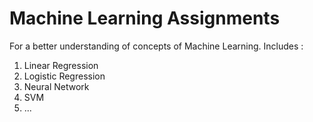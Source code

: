 # Machine Learning Assignments
For a better understanding of concepts of Machine Learning.
Includes :
1. Linear Regression 
2. Logistic Regression
3. Neural Network
4. SVM
5. ...
